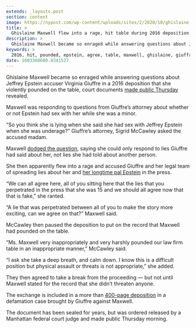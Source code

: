 ```yaml
--- 
extends: _layouts.post 
section: content 
image: https://nypost.com/wp-content/uploads/sites/2/2020/10/ghislaine-mad-deposition.jpg?quality=90&strip=all&w=1200 
title: > 
  Ghislaine Maxwell flew into a rage, hit table during 2016 deposition: docs 
description: > 
  Ghislaine Maxwell became so enraged while answering questions about Jeffrey Epstein accuser Virginia Giuffre in a 2016 deposition that she violently pounded on the table, court documents made public Thursday revealed.Maxwell was responding to questions from Giuffre’s attorney about whether or not Epstein had sex with her while she was a minor.Maxwell dodged the question, saying she could only respond to lies Giuffre had said about her, not lies she had told about another person.McCawley then paused the deposition to put on the record that Maxwell had pounded on the table.The exchange is included in a more than 400-page deposition in a defamation case brought by Giuffre against Maxwell. 
keywords: > 
  2016, hit, pounded, epstein, agree, table, maxwell, ghislaine, giuffre, record, rage, flew, deposition, sex, docs, lies 
date: 1603388680.8341527 
--- 
```

<div><p>Ghislaine Maxwell became so enraged while answering questions about Jeffrey Epstein accuser Virginia Giuffre in a 2016 deposition that she violently pounded on the table, court documents <a href="https://nypost.com/2020/10/22/ghislaine-maxwell-plays-prude-when-grilled-on-basket-of-sex-toys/">made public Thursday</a> revealed.</p>
<p>Maxwell was responding to questions from Giuffre&#8217;s attorney about whether or not Epstein had sex with her while she was a minor.</p>
<p>&#8220;So you think she is lying when she said she had sex with Jeffrey Epstein when she was underage?&#8221; Giuffre&#8217;s attorney, Sigrid McCawley asked the accused madam.</p>
<p>Maxwell <a href="https://nypost.com/2020/10/22/maxwell-was-quizzed-about-epsteins-cia-fbi-and-israel-ties/">dodged the question</a>, saying she could only respond to lies Giuffre had said about her, not lies she had told about another person.</p>
<p>She then apparently flew into a rage and accused Giuffre and her legal team of spreading lies about her and <a href="https://nypost.com/article/who-is-ghislaine-maxwell-jeffrey-epstein-confidante/">her longtime pal Epstein</a> in the press.</p>
<p>&#8220;We can all agree here, all of you sitting here that the lies that you perpetrated in the press that she was 15 and we should all agree now that that is fake,&#8221; she ranted.</p>
<p>&#8220;A lie that was perpetrated between all of you to make the story more exciting, can we agree on that?&#8221; Maxwell said.</p>
<p>McCawley then paused the deposition to put on the record that Maxwell had pounded on the table.</p>
<p>&#8220;Ms. Maxwell very inappropriately and very harshly pounded our law firm table in an inappropriate manner,&#8221; McCawley said.</p>
<p>&#8220;I ask she take a deep breath, and calm down. I know this is a difficult position but physical assault or threats is not appropriate,&#8221; she added.</p>
<p>They then agreed to take a break from the proceeding &#8212; but not until Maxwell stated for the record that she didn&#8217;t threaten anyone.</p>
<p>The exchange is included in a more than <a href="https://nypost.com/2020/10/22/ghislaine-maxwells-deposition-about-sordid-sex-life-unsealed/">400-page deposition</a> in a defamation case brought by Giuffre against Maxwell.</p>
<p>The document has been sealed for years, but was ordered released by a Manhattan federal court judge and made public Thursday morning.</p>
			</div>
